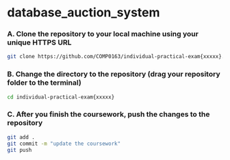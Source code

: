 # database_auction_system


### A. Clone the repository to your local machine using your unique HTTPS URL

```zsh
git clone https://github.com/COMP0163/individual-practical-exam{xxxxx}.git
```

### B. Change the directory to the repository (drag your repository folder to the terminal)

```zsh
cd individual-practical-exam{xxxxx}
```

### C. After you finish the coursework, push the changes to the repository

```zsh
git add .
git commit -m "update the coursework"
git push
```

